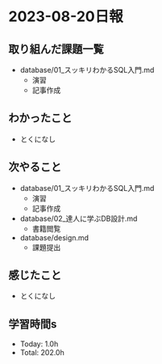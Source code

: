 # 2023-08-20日報

## 取り組んだ課題一覧
* database/01_スッキリわかるSQL入門.md
  * 演習
  * 記事作成

## わかったこと
* とくになし

## 次やること
* database/01_スッキリわかるSQL入門.md
  * 演習
  * 記事作成
* database/02_達人に学ぶDB設計.md
  * 書籍閲覧
* database/design.md
  * 課題提出

## 感じたこと
* とくになし

## 学習時間s
* Today: 1.0h
* Total: 202.0h